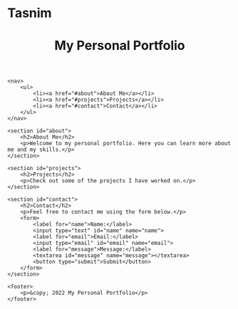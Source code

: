 # Tasnim
<!DOCTYPE html>
<html lang="en">

<head>
    <meta charset="UTF-8">
    <meta http-equiv="X-UA-Compatible" content="IE=edge">
    <meta name="viewport" content="width=device-width, initial-scale=1.0">
    <title>Personal Portfolio</title>
</head>

<body>
    <header>
        <h1>My Personal Portfolio</h1>
    </header>
    
    <nav>
        <ul>
            <li><a href="#about">About Me</a></li>
            <li><a href="#projects">Projects</a></li>
            <li><a href="#contact">Contact</a></li>
        </ul>
    </nav>
    
    <section id="about">
        <h2>About Me</h2>
        <p>Welcome to my personal portfolio. Here you can learn more about me and my skills.</p>
    </section>
    
    <section id="projects">
        <h2>Projects</h2>
        <p>Check out some of the projects I have worked on.</p>
    </section>
    
    <section id="contact">
        <h2>Contact</h2>
        <p>Feel free to contact me using the form below.</p>
        <form>
            <label for="name">Name:</label>
            <input type="text" id="name" name="name">
            <label for="email">Email:</label>
            <input type="email" id="email" name="email">
            <label for="message">Message:</label>
            <textarea id="message" name="message"></textarea>
            <button type="submit">Submit</button>
        </form>
    </section>
    
    <footer>
        <p>&copy; 2022 My Personal Portfolio</p>
    </footer>
</body>

</html>
